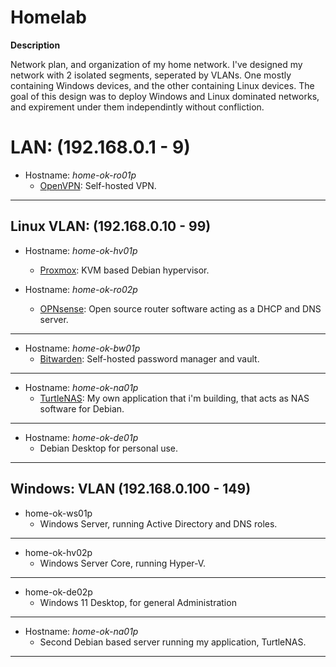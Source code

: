# Homelab

**Description**

Network plan, and organization of my home network. I've designed my network with 2 isolated segments, seperated by VLANs. One mostly containing Windows devices, and the other containing Linux devices. The goal of this design was to deploy Windows and Linux dominated networks, and expirement under them independintly without confliction.


# LAN: (192.168.0.1 - 9)

- Hostname: *home-ok-ro01p*
  - [OpenVPN](https://github.com/OpenVPN/openvpn): Self-hosted VPN.

______________________________________________________________________________


## Linux VLAN: (192.168.0.10 - 99)

- Hostname: *home-ok-hv01p*
  - [Proxmox](https://www.proxmox.com/en/): KVM based Debian hypervisor.

- Hostname: *home-ok-ro02p*
  - [OPNsense](https://opnsense.org/): Open source router software acting as a DHCP and DNS server.

______________________________________________________________________________

- Hostname: *home-ok-bw01p*
  - [Bitwarden](https://github.com/bitwarden/server): Self-hosted password manager and vault.

______________________________________________________________________________

- Hostname: *home-ok-na01p*
  - [TurtleNAS](https://github.com/allenc125789/TurtleNAS): My own application that i'm building, that acts as NAS software for Debian.

______________________________________________________________________________

- Hostname: *home-ok-de01p*
  - Debian Desktop for personal use.

______________________________________________________________________________

## Windows: VLAN (192.168.0.100 - 149)

- home-ok-ws01p
  - Windows Server, running Active Directory and DNS roles.
 
______________________________________________________________________________

- home-ok-hv02p
  - Windows Server Core, running Hyper-V.

______________________________________________________________________________

- home-ok-de02p
  - Windows 11 Desktop, for general Administration

______________________________________________________________________________

- Hostname: *home-ok-na01p*
  - Second Debian based server running my application, TurtleNAS.
 
______________________________________________________________________________
